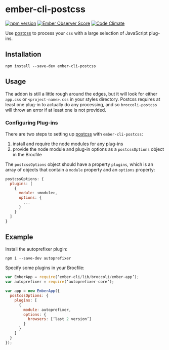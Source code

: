 # ember-cli-postcss

[![npm version](https://badge.fury.io/js/ember-cli-postcss.svg)](http://badge.fury.io/js/ember-cli-postcss) [![Ember Observer Score](http://emberobserver.com/badges/ember-cli-postcss.svg)](http://emberobserver.com/addons/ember-cli-postcss) [![Code Climate](https://codeclimate.com/github/jeffjewiss/ember-cli-postcss/badges/gpa.svg)](https://codeclimate.com/github/jeffjewiss/ember-cli-postcss)

Use [postcss](https://github.com/postcss/postcss) to process your `css` with a large selection of JavaScript plug-ins.

## Installation

```shell
npm install --save-dev ember-cli-postcss
```

## Usage

The addon is still a little rough around the edges, but it will look for either `app.css` or `<project-name>.css` in your styles directory. Postcss requires at least one plug-in to actually do any processing, and so `broccoli-postcss` will throw an error if at least one is not provided.

### Configuring Plug-ins

There are two steps to setting up [postcss](https://github.com/postcss/postcss) with `ember-cli-postcss`:

1. install and require the node modules for any plug-ins
2. provide the node module and plug-in options as a `postcssOptions` object in the Brocfile

The `postcssOptions` object should have a property `plugins`, which is an array of objects that contain a `module` property and an `options` property:

```javascript
postcssOptions: {
  plugins: [
    {
      module: <module>,
      options: {
        ...
      }
    }
  ]
}
```

## Example

Install the autoprefixer plugin:

```shell
npm i --save-dev autoprefixer
```

Specify some plugins in your Brocfile:

```javascript
var EmberApp = require(‘ember-cli/lib/broccoli/ember-app’);
var autoprefixer = require(‘autoprefixer-core’);

var app = new EmberApp({
  postcssOptions: {
    plugins: [
      {
        module: autoprefixer,
        options: {
          browsers: [‘last 2 version’]
        }
      }
    ]
  }
});
```
